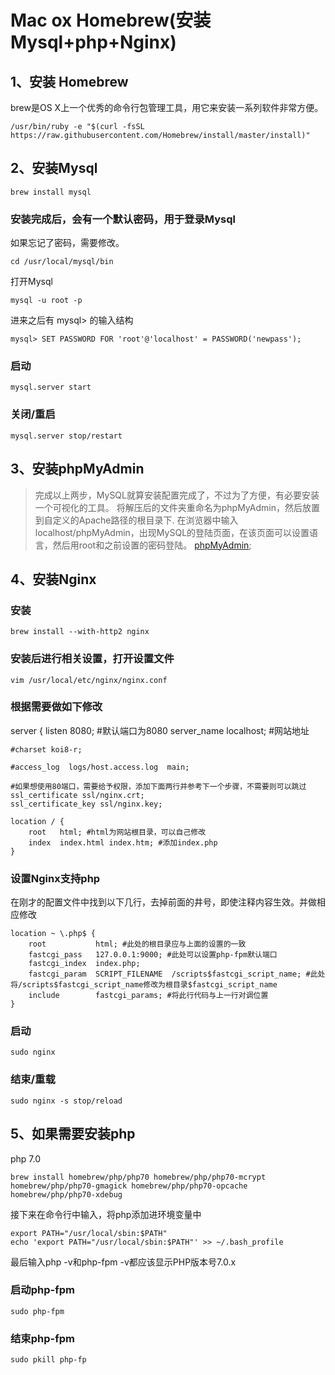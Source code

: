 # Mac ox Homebrew(安装 Mysql+php+Nginx)

## 1、安装 Homebrew

brew是OS X上一个优秀的命令行包管理工具，用它来安装一系列软件非常方便。

```
/usr/bin/ruby -e "$(curl -fsSL https://raw.githubusercontent.com/Homebrew/install/master/install)"
```
## 2、安装Mysql

```
brew install mysql
```
### 安装完成后，会有一个默认密码，用于登录Mysql

如果忘记了密码，需要修改。

```
cd /usr/local/mysql/bin
```
打开Mysql
```
mysql -u root -p
```

进来之后有 mysql> 的输入结构
```
mysql> SET PASSWORD FOR 'root'@'localhost' = PASSWORD('newpass');
```

### 启动
```
mysql.server start
```

### 关闭/重启
```
mysql.server stop/restart
```

## 3、安装phpMyAdmin

>完成以上两步，MySQL就算安装配置完成了，不过为了方便，有必要安装一个可视化的工具。
>将解压后的文件夹重命名为phpMyAdmin，然后放置到自定义的Apache路径的根目录下.
>在浏览器中输入localhost/phpMyAdmin，出现MySQL的登陆页面，在该页面可以设置语言，然后用root和之前设置的密码登陆。
>[phpMyAdmin](https://www.phpmyadmin.net/downloads/);

## 4、安装Nginx

### 安装
```
brew install --with-http2 nginx
```

### 安装后进行相关设置，打开设置文件

```
vim /usr/local/etc/nginx/nginx.conf
```

### 根据需要做如下修改

server {
    listen       8080; #默认端口为8080
    server_name  localhost; #网站地址

    #charset koi8-r;

    #access_log  logs/host.access.log  main;

    #如果想使用80端口，需要给予权限，添加下面两行并参考下一个步骤，不需要则可以跳过
    ssl_certificate ssl/nginx.crt;
    ssl_certificate_key ssl/nginx.key;

    location / {
        root   html; #html为网站根目录，可以自己修改
        index  index.html index.htm; #添加index.php
    }

### 设置Nginx支持php
在刚才的配置文件中找到以下几行，去掉前面的井号，即使注释内容生效。并做相应修改
```
location ~ \.php$ {
    root           html; #此处的根目录应与上面的设置的一致
    fastcgi_pass   127.0.0.1:9000; #此处可以设置php-fpm默认端口
    fastcgi_index  index.php;
    fastcgi_param  SCRIPT_FILENAME  /scripts$fastcgi_script_name; #此处将/scripts$fastcgi_script_name修改为根目录$fastcgi_script_name
    include        fastcgi_params; #将此行代码与上一行对调位置
}
```
### 启动
```
sudo nginx
```

### 结束/重载
```
sudo nginx -s stop/reload
```

## 5、如果需要安装php

php 7.0
```
brew install homebrew/php/php70 homebrew/php/php70-mcrypt homebrew/php/php70-gmagick homebrew/php/php70-opcache homebrew/php/php70-xdebug
```
接下来在命令行中输入，将php添加进环境变量中
```
export PATH="/usr/local/sbin:$PATH"  
echo 'export PATH="/usr/local/sbin:$PATH"' >> ~/.bash_profile  
```

最后输入php -v和php-fpm -v都应该显示PHP版本号7.0.x

### 启动php-fpm
```
sudo php-fpm
```

### 结束php-fpm
```
sudo pkill php-fp
```